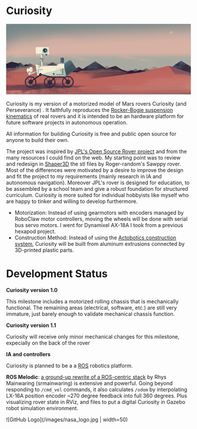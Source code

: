# Curiosity

![GitHub Logo](/images/banner.jpg)

Curiosity is my version of a motorized model of Mars rovers Curiosity (and Perseverance) . It faithfully reproduces
the [Rocker-Bogie suspension kinematics](https://en.wikipedia.org/wiki/Rocker-bogie) of real
rovers and it is intended to be an hardware platform for future software projects in autonomous
operation.

All information for building Curiosity is free and public open source for anyone to build their
own.

The project was inspired by [JPL's Open Source Rover project](https://opensourcerover.jpl.nasa.gov) and from the many resources I could find on the web. My starting point was to review and redesign in [Shaper3D](https://www.shapr3d.com) the stl files by Roger-random's Sawppy rover. 
Most of the differences were motivated by a desire to improve the design and fit the project to my requirements (mainly research in IA and autonomous navigation). Moreover JPL's rover is designed for education, to be assembled by a school team and give a robust foundation for structured curriculum. Curiosity is more suited for individual hobbyists like myself who are happy to tinker and willing to develop furthermore.

* Motorization: Instead of using gearmotors with encoders managed by RoboClaw motor controllers,
moving the wheels will be done with serial bus servo motors. I went for Dynamixel AX-18A I took from a previous hexapod project. 
* Construction Method: Instead of using the [Actobotics construction system](https://www.servocity.com/actobotics),
Curiosity will be built from aluminum extrusions connected by 3D-printed plastic parts.

# Development Status

**Curiosity version 1.0** 

This milestone includes a motorized rolling chassis that is mechanically functional.
The remaining areas (electrical, software, etc.) are still very immature, just barely enough
to validate mechanical chassis function. 

**Curiosity version 1.1**

Curiosity will receive only minor mechanical changes for this milestone, expecially on the back of the rover

**IA and controllers**

Curiosity is planned to be a a [ROS](http://ros.org) robotics platform.

**ROS Melodic**: [a ground-up rewrite of a ROS-centric stack](https://github.com/srmainwaring/curio) by Rhys Mainwaring (srmainwaring) is extensive and powerful. Going beyond responding to `/cmd_vel` commands, it also calculates `/odom` by interpolating LX-16A position encoder ~270 degree feedback into full 360 degrees. Plus visualizing rover state in RViz, and files to put a digital Curiosity in Gazebo robot simulation environment.


![GitHub Logo](/images/nasa_logo.jpg | width=50)

